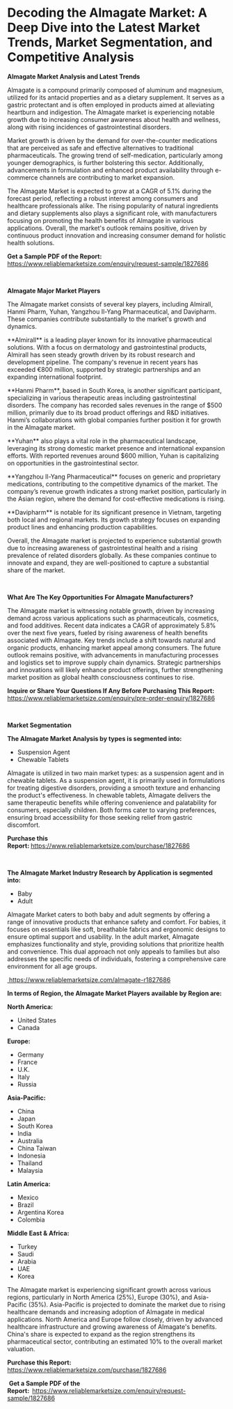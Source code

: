 <p><h1>Decoding the Almagate Market: A Deep Dive into the Latest Market Trends, Market Segmentation, and Competitive Analysis</h1></p><p><strong>Almagate Market Analysis and Latest Trends</strong></p>
<p><p>Almagate is a compound primarily composed of aluminum and magnesium, utilized for its antacid properties and as a dietary supplement. It serves as a gastric protectant and is often employed in products aimed at alleviating heartburn and indigestion. The Almagate market is experiencing notable growth due to increasing consumer awareness about health and wellness, along with rising incidences of gastrointestinal disorders. </p><p>Market growth is driven by the demand for over-the-counter medications that are perceived as safe and effective alternatives to traditional pharmaceuticals. The growing trend of self-medication, particularly among younger demographics, is further bolstering this sector. Additionally, advancements in formulation and enhanced product availability through e-commerce channels are contributing to market expansion.</p><p>The Almagate Market is expected to grow at a CAGR of 5.1% during the forecast period, reflecting a robust interest among consumers and healthcare professionals alike. The rising popularity of natural ingredients and dietary supplements also plays a significant role, with manufacturers focusing on promoting the health benefits of Almagate in various applications. Overall, the market's outlook remains positive, driven by continuous product innovation and increasing consumer demand for holistic health solutions.</p></p>
<p><strong>Get a Sample PDF of the Report:&nbsp;</strong> <a href="https://www.reliablemarketsize.com/enquiry/request-sample/1827686?utm_campaign=1832&utm_medium=2&utm_source=Github&utm_content=ia&utm_term=19042025&utm_id=almagate">https://www.reliablemarketsize.com/enquiry/request-sample/1827686</a></p>
<p>&nbsp;</p>
<p><strong>Almagate Major Market Players</strong></p>
<p><p>The Almagate market consists of several key players, including Almirall, Hanmi Pharm, Yuhan, Yangzhou Il-Yang Pharmaceutical, and Davipharm. These companies contribute substantially to the market's growth and dynamics.</p><p>**Almirall** is a leading player known for its innovative pharmaceutical solutions. With a focus on dermatology and gastrointestinal products, Almirall has seen steady growth driven by its robust research and development pipeline. The company's revenue in recent years has exceeded €800 million, supported by strategic partnerships and an expanding international footprint.</p><p>**Hanmi Pharm**, based in South Korea, is another significant participant, specializing in various therapeutic areas including gastrointestinal disorders. The company has recorded sales revenues in the range of $500 million, primarily due to its broad product offerings and R&D initiatives. Hanmi’s collaborations with global companies further position it for growth in the Almagate market.</p><p>**Yuhan** also plays a vital role in the pharmaceutical landscape, leveraging its strong domestic market presence and international expansion efforts. With reported revenues around $600 million, Yuhan is capitalizing on opportunities in the gastrointestinal sector. </p><p>**Yangzhou Il-Yang Pharmaceutical** focuses on generic and proprietary medications, contributing to the competitive dynamics of the market. The company’s revenue growth indicates a strong market position, particularly in the Asian region, where the demand for cost-effective medications is rising.</p><p>**Davipharm** is notable for its significant presence in Vietnam, targeting both local and regional markets. Its growth strategy focuses on expanding product lines and enhancing production capabilities.</p><p>Overall, the Almagate market is projected to experience substantial growth due to increasing awareness of gastrointestinal health and a rising prevalence of related disorders globally. As these companies continue to innovate and expand, they are well-positioned to capture a substantial share of the market.</p></p>
<p>&nbsp;</p>
<p><strong>What Are The Key Opportunities For Almagate Manufacturers?</strong></p>
<p><p>The Almagate market is witnessing notable growth, driven by increasing demand across various applications such as pharmaceuticals, cosmetics, and food additives. Recent data indicates a CAGR of approximately 5.8% over the next five years, fueled by rising awareness of health benefits associated with Almagate. Key trends include a shift towards natural and organic products, enhancing market appeal among consumers. The future outlook remains positive, with advancements in manufacturing processes and logistics set to improve supply chain dynamics. Strategic partnerships and innovations will likely enhance product offerings, further strengthening market position as global health consciousness continues to rise.</p></p>
<p><strong>Inquire or Share Your Questions If Any Before Purchasing This Report:</strong> <a href="https://www.reliablemarketsize.com/enquiry/pre-order-enquiry/1827686?utm_campaign=1832&utm_medium=2&utm_source=Github&utm_content=ia&utm_term=19042025&utm_id=almagate">https://www.reliablemarketsize.com/enquiry/pre-order-enquiry/1827686</a></p>
<p>&nbsp;</p>
<p><strong>Market Segmentation</strong></p>
<p><strong>The Almagate Market Analysis by types is segmented into:</strong></p>
<p><ul><li>Suspension Agent</li><li>Chewable Tablets</li></ul></p>
<p><p>Almagate is utilized in two main market types: as a suspension agent and in chewable tablets. As a suspension agent, it is primarily used in formulations for treating digestive disorders, providing a smooth texture and enhancing the product's effectiveness. In chewable tablets, Almagate delivers the same therapeutic benefits while offering convenience and palatability for consumers, especially children. Both forms cater to varying preferences, ensuring broad accessibility for those seeking relief from gastric discomfort.</p></p>
<p><strong>Purchase this Report:&nbsp;</strong><a href="https://www.reliablemarketsize.com/purchase/1827686?utm_campaign=1832&utm_medium=2&utm_source=Github&utm_content=ia&utm_term=19042025&utm_id=almagate">https://www.reliablemarketsize.com/purchase/1827686</a></p>
<p>&nbsp;</p>
<p><strong>The Almagate Market Industry Research by Application is segmented into:</strong></p>
<p><ul><li>Baby</li><li>Adult</li></ul></p>
<p><p>Almagate Market caters to both baby and adult segments by offering a range of innovative products that enhance safety and comfort. For babies, it focuses on essentials like soft, breathable fabrics and ergonomic designs to ensure optimal support and usability. In the adult market, Almagate emphasizes functionality and style, providing solutions that prioritize health and convenience. This dual approach not only appeals to families but also addresses the specific needs of individuals, fostering a comprehensive care environment for all age groups.</p></p>
<p><a href="https://www.reliablemarketsize.com/almagate-r1827686?utm_campaign=1832&utm_medium=2&utm_source=Github&utm_content=ia&utm_term=19042025&utm_id=almagate">&nbsp;https://www.reliablemarketsize.com/almagate-r1827686</a></p>
<p><strong>In terms of Region, the Almagate Market Players available by Region are:</strong></p>
<p>
    <p> <strong> North America: </strong>
        <ul>
            <li>United States</li>
            <li>Canada</li>
        </ul>
        </p> 
    <p> <strong> Europe: </strong>
        <ul>
            <li>Germany</li>
            <li>France</li>
            <li>U.K.</li>
            <li>Italy</li>
            <li>Russia</li>
        </ul>
        </p> 
    <p> <strong> Asia-Pacific: </strong>
        <ul>
            <li>China</li>
            <li>Japan</li>
            <li>South Korea</li>
            <li>India</li>
            <li>Australia</li>
            <li>China Taiwan</li>
            <li>Indonesia</li>
            <li>Thailand</li>
            <li>Malaysia</li>
        </ul>
        </p> 
    <p> <strong> Latin America: </strong>
        <ul>
            <li>Mexico</li>
            <li>Brazil</li>
            <li>Argentina Korea</li>
            <li>Colombia</li>
        </ul>
        </p> 
    <p> <strong> Middle East & Africa: </strong>
        <ul>
            <li>Turkey</li>
            <li>Saudi</li>
            <li>Arabia</li>
            <li>UAE</li>
            <li>Korea</li>
        </ul>
    </p>
    </p>
<p><p>The Almagate market is experiencing significant growth across various regions, particularly in North America (25%), Europe (30%), and Asia-Pacific (35%). Asia-Pacific is projected to dominate the market due to rising healthcare demands and increasing adoption of Almagate in medical applications. North America and Europe follow closely, driven by advanced healthcare infrastructure and growing awareness of Almagate's benefits. China's share is expected to expand as the region strengthens its pharmaceutical sector, contributing an estimated 10% to the overall market valuation.</p></p>
<p><strong>Purchase this Report: </strong><a href="https://www.reliablemarketsize.com/purchase/1827686?utm_campaign=1832&utm_medium=2&utm_source=Github&utm_content=ia&utm_term=19042025&utm_id=almagate">https://www.reliablemarketsize.com/purchase/1827686</a></p>
<p>&nbsp;<strong>Get a Sample PDF of the Report:&nbsp;&nbsp;</strong><a href="https://www.reliablemarketsize.com/enquiry/request-sample/1827686?utm_campaign=1832&utm_medium=2&utm_source=Github&utm_content=ia&utm_term=19042025&utm_id=almagate">https://www.reliablemarketsize.com/enquiry/request-sample/1827686</a></p>
<p><strong></strong></p>
<p><p></p><p></p><p></p></p>